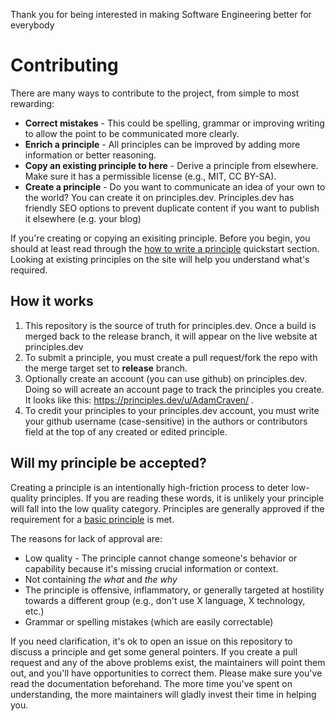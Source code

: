 Thank you for being interested in making Software Engineering better for everybody


# Contributing

There are many ways to contribute to the project, from simple to most rewarding: 

* **Correct mistakes** -  This could be spelling, grammar or improving writing to allow the point to be communicated more clearly.
* **Enrich a principle** - All principles can be improved by adding more information or better reasoning.
* **Copy an existing principle to here** - Derive a principle from elsewhere. Make sure it has a permissible license (e.g., MIT, CC BY-SA).
* **Create a principle** - Do you want to communicate an idea of your own to the world? You can create it on principles.dev. Principles.dev has friendly SEO options to prevent duplicate content if you want to publish it elsewhere (e.g. your blog)

If you're creating or copying an exisiting principle. Before you begin, you should at least read through the [how to write a principle](https://principles.dev/documentation/) quickstart section. Looking at existing principles on the site will help you understand what's required.

## How it works

1. This repository is the source of truth for principles.dev. Once a build is merged back to the release branch, it will appear on the live website at principles.dev
2. To submit a principle, you must create a pull request/fork the repo with the merge target set to **release** branch.
3. Optionally create an account (you can use github) on principles.dev. Doing so will acreate an account page to track the principles you create. It looks like this: https://principles.dev/u/AdamCraven/ .
4. To credit your principles to your principles.dev account, you must write your github username (case-sensitive) in the authors or contributors field at the top of any created or edited principle.


## Will my principle be accepted?

Creating a principle is an intentionally high-friction process to deter low-quality principles. If you are reading these words, it is unlikely your principle will fall into the low quality category. Principles are generally approved if the requirement for a [basic principle](https://principles.dev/documentation/#quickstart-writing-your-first-principle) is met.

The reasons for lack of approval are:

* Low quality - The principle cannot change someone's behavior or capability because it's missing crucial information or context.
* Not containing *the what* and *the why*
* The principle is offensive, inflammatory, or generally targeted at hostility towards a different group (e.g., don't use X language, X technology, etc.)
* Grammar or spelling mistakes (which are easily correctable)

If you need clarification, it's ok to open an issue on this repository to discuss a principle and get some general pointers. If you create a pull request and any of the above problems exist, the maintainers will point them out, and you'll have opportunities to correct them. Please make sure you've read the documentation beforehand. The more time you've spent on understanding, the more maintainers will gladly invest their time in helping you.
